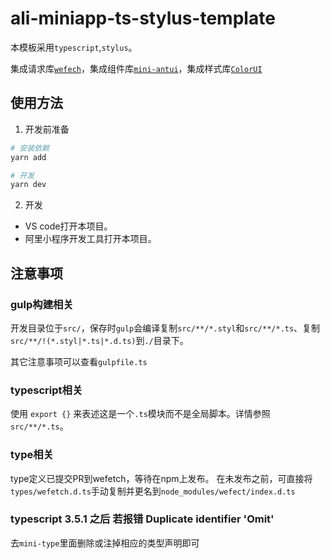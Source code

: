 # ali-miniapp-ts-stylus-template

本模板采用`typescript`,`stylus`。

集成请求库[`wefech`](https://github.com/jonnyshao/wefetch)，集成组件库[`mini-antui`](https://github.com/ant-mini-program/mini-antui)，集成样式库[`ColorUI`](https://github.com/weilanwl/ColorUI)

## 使用方法

1. 开发前准备

```bash
# 安装依赖
yarn add

# 开发
yarn dev
```

2. 开发

  * VS code打开本项目。
  * 阿里小程序开发工具打开本项目。

## 注意事项

### gulp构建相关

开发目录位于`src/`，保存时`gulp`会编译复制`src/**/*.styl`和`src/**/*.ts`、复制`src/**/!(*.styl|*.ts|*.d.ts)`到`./`目录下。

其它注意事项可以查看`gulpfile.ts`

### typescript相关

使用 `export {}` 来表述这是一个`.ts`模块而不是全局脚本。详情参照`src/**/*.ts`。

### type相关

type定义已提交PR到wefetch，等待在npm上发布。
在未发布之前，可直接将`types/wefetch.d.ts`手动复制并更名到`node_modules/wefect/index.d.ts`

### typescript 3.5.1 之后 若报错 Duplicate identifier 'Omit' 
去`mini-type`里面删除或注掉相应的类型声明即可